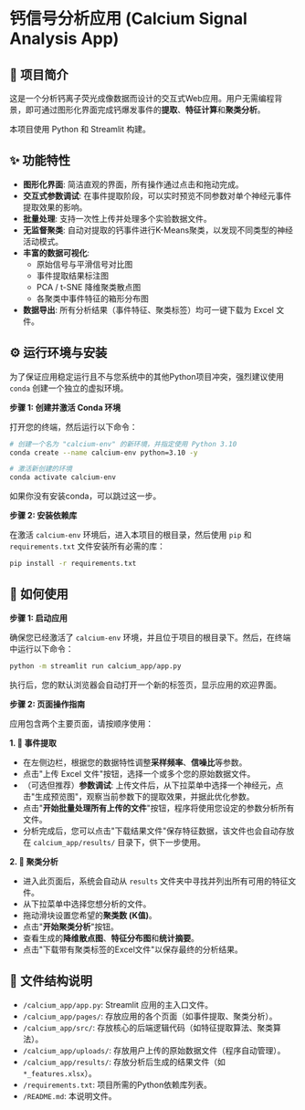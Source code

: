 # 钙信号分析应用 (Calcium Signal Analysis App)

## 📖 项目简介

这是一个分析钙离子荧光成像数据而设计的交互式Web应用。用户无需编程背景，即可通过图形化界面完成钙爆发事件的**提取**、**特征计算**和**聚类分析**。

本项目使用 Python 和 Streamlit 构建。

## ✨ 功能特性

-   **图形化界面**: 简洁直观的界面，所有操作通过点击和拖动完成。
-   **交互式参数调试**: 在事件提取阶段，可以实时预览不同参数对单个神经元事件提取效果的影响。
-   **批量处理**: 支持一次性上传并处理多个实验数据文件。
-   **无监督聚类**: 自动对提取的钙事件进行K-Means聚类，以发现不同类型的神经活动模式。
-   **丰富的数据可视化**:
    -   原始信号与平滑信号对比图
    -   事件提取结果标注图
    -   PCA / t-SNE 降维聚类散点图
    -   各聚类中事件特征的箱形分布图
-   **数据导出**: 所有分析结果（事件特征、聚类标签）均可一键下载为 Excel 文件。

## ⚙️ 运行环境与安装

为了保证应用稳定运行且不与您系统中的其他Python项目冲突，强烈建议使用 `conda` 创建一个独立的虚拟环境。

**步骤 1: 创建并激活 Conda 环境**

打开您的终端，然后运行以下命令：

```bash
# 创建一个名为 "calcium-env" 的新环境，并指定使用 Python 3.10
conda create --name calcium-env python=3.10 -y

# 激活新创建的环境
conda activate calcium-env
```

如果你没有安装conda，可以跳过这一步。

**步骤 2: 安装依赖库**

在激活 `calcium-env` 环境后，进入本项目的根目录，然后使用 `pip` 和 `requirements.txt` 文件安装所有必需的库：

```bash
pip install -r requirements.txt
```

## 🚀 如何使用

**步骤 1: 启动应用**

确保您已经激活了 `calcium-env` 环境，并且位于项目的根目录下。然后，在终端中运行以下命令：

```bash
python -m streamlit run calcium_app/app.py
```

执行后，您的默认浏览器会自动打开一个新的标签页，显示应用的欢迎界面。

**步骤 2: 页面操作指南**

应用包含两个主要页面，请按顺序使用：

**1. 🧪 事件提取**
   - 在左侧边栏，根据您的数据特性调整**采样频率**、**信噪比**等参数。
   - 点击"上传 Excel 文件"按钮，选择一个或多个您的原始数据文件。
   - （可选但推荐）**参数调试**: 上传文件后，从下拉菜单中选择一个神经元，点击"生成预览图"，观察当前参数下的提取效果，并据此优化参数。
   - 点击"**开始批量处理所有上传的文件**"按钮，程序将使用您设定的参数分析所有文件。
   - 分析完成后，您可以点击"下载结果文件"保存特征数据，该文件也会自动存放在 `calcium_app/results/` 目录下，供下一步使用。

**2. 🧩 聚类分析**
   - 进入此页面后，系统会自动从 `results` 文件夹中寻找并列出所有可用的特征文件。
   - 从下拉菜单中选择您想分析的文件。
   - 拖动滑块设置您希望的**聚类数 (K值)**。
   - 点击"**开始聚类分析**"按钮。
   - 查看生成的**降维散点图**、**特征分布图**和**统计摘要**。
   - 点击"下载带有聚类标签的Excel文件"以保存最终的分析结果。

## 📁 文件结构说明

-   `/calcium_app/app.py`: Streamlit 应用的主入口文件。
-   `/calcium_app/pages/`: 存放应用的各个页面（如事件提取、聚类分析）。
-   `/calcium_app/src/`: 存放核心的后端逻辑代码（如特征提取算法、聚类算法）。
-   `/calcium_app/uploads/`: 存放用户上传的原始数据文件（程序自动管理）。
-   `/calcium_app/results/`: 存放分析后生成的结果文件（如 `*_features.xlsx`）。
-   `/requirements.txt`: 项目所需的Python依赖库列表。
-   `/README.md`: 本说明文件。 